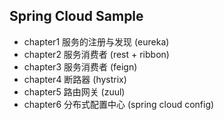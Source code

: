 Spring Cloud Sample
---

- chapter1 服务的注册与发现 (eureka)
- chapter2 服务消费者 (rest + ribbon)
- chapter3 服务消费者 (feign)
- chapter4 断路器 (hystrix)
- chapter5 路由网关 (zuul)
- chapter6 分布式配置中心 (spring cloud config)
